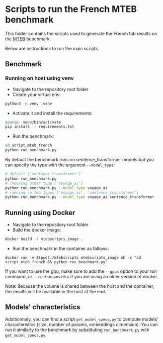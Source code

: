 # Scripts to run the French MTEB benchmark

This folder contains the scripts used to generate the French tab results on the [MTEB](https://github.com/embeddings-benchmark/mteb) benchmark.

Below are instructions to run the main scripts.

## Benchmark

### Running on host using venv

* Navigate to the repository root folder
* Create your virtual env:

```bash
python3 -m venv .venv
```
* Activate it and install the requirements:
```bash
source .venv/bin/activate
pip install -r requirements.txt
```
* Run the benchmark:
```bash
cd script_mteb_french
python run_benchmark.py
```

By default the benchmark runs on sentence_transformer models but you can specify the type with the argument `--model_type`:
```bash
# default ['sentence_transformer']
python run_benchmark.py
# choosing other type ['voyage_ai']
python run_benchmark.py --model_type voyage_ai
# running on two types ['voyage_ai', 'sentence_transformer']
python run_benchmark.py --model_type voyage_ai sentence_transformer
```

## Running using Docker

* Navigate to the repository root folder
* Build the docker image:
```bash
docker build -t mtebscripts_image .
```
* Run the benchmark in the container as follows:
```
docker run -v $(pwd):/mtebscripts mtebscripts_image sh -c "cd script_mteb_french && python run_benchmark.py"
```
If you want to use the gpu, make sure to add the `--gpus` option to your run command, or `--runtime=nvidia` if you are using an older version of docker.

Note: Because the volume is shared between the host and the container, the results will be available in the host at the end.

## Models' characteristics

Additionnaly, you can find a script `get_model_specs.py` to compute models' characteristics (size, number of params, embeddings dimension). You can run it similarly to the benchmark by substituting `run_benchmark.py` with `get_model_specs.py`.
